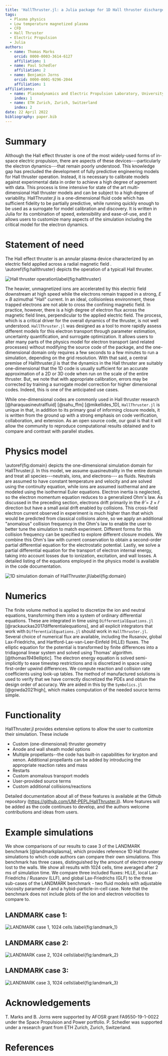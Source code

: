 ```yaml
---
title: 'HallThruster.jl: a Julia package for 1D Hall thruster discharge simulation'
tags:
  - Plasma physics
  - Low temperature magnetized plasma
  - CFD
  - Hall Thruster
  - Electric Propulsion
  - Julia
authors:
  - name: Thomas Marks
    orcid: 0000-0003-3614-6127
    affiliation: 1
  - name: Paul Schedler
    affiliation: 2
  - name: Benjamin Jorns
    orcid: 0000-0001-9296-2044
    affiliation: 1
affiliations:
  - name: Plasmadynamics and Electric Propulsion Laboratory, University of Michigan, Ann Arbor, USA
    index: 1
  - name: ETH Zurich, Zurich, Switzerland
    index: 2
date: 22 April 2022
bibliography: paper.bib
---
```


# Summary

Although the Hall effect thruster is  one of the most widely-used forms of in-space electric propulsion, there are aspects of these devices---particularly the electron dynamics---that remain poorly understood.   This knowledge gap has precluded the development of fully predictive engineering models for Hall thruster operation.   Instead, it is  necessary to calibrate models against experimental data in order to achieve a high degree of agreement with data.   This process is  time intensive for state of the art multi-dimensional Hall thruster models and can be subject to a high degree of variability.  HallThruster.jl is a one-dimensional fluid code which has sufficient fidelity to be partially predictive, while running quickly enough to be used as a surrogate for model calibration and discovery. It is written in Julia for its combination of speed, extensibility and ease-of-use, and it allows users to customize many aspects of the simulation including the critical model for the electron dynamics.

# Statement of need

The Hall effect thruster is an  annular plasma device characterized by an electric field  applied across a radial magnetic field . \autoref{fig:hallthruster} depicts the operation of a typicall Hall thruster.

![Hall thruster operation\label{fig:hallthruster}](hallthruster.png)

The heavier, unmagnetized ions are accelerated by this electric field downstream at high speed while the electrons remain trapped in a strong, $E\times B$  azimuthal "Hall" current.  In an ideal, collisionless environment, these trapped electrons are not able to cross the confining magnetic field.  In practice, however, there is a high degree of electron flux across the magnetic field lines, perpendicular to the applied electric field. The process, which is a critical driver for the overall dynamics of the thruster, is not well understood. `HallThruster.jl` was designed as a tool to more rapidly assess different  models for this electron transport through parameter estimation, uncertainty quantification, and surrogate optimization.   It allows users to alter many parts of the physics model for electron transport (and related processes) without modifying the source code of the package, and the one-dimensional domain only requires a few seconds to a few minutes to run a simulation, depending on the grid resolution. With that said, a central premise of Hallthruster.jl is that the dynamics in the Hall thruster are suitably one-dimensional that the 1D code is usually sufficient for an accurate approximation of a 2D or 3D code when run on the scale of the entire thruster.  But, we note that with appropriate calibration, errors may be corrected by training a surrogate model correction for higher dimensional codes.  Indeed, this is one of the anticipated use cases. 

While one-dimensional codes are commonly used in Hall thruster research [@haraquasineutralfluid] [@sahu_ffm] [@mikellides_1D],  `HallThruster.jl` is unique in that, in addition to its primary goal of informing closure models, it is written from the ground up with a strong emphasis on code verification, collaboration, and extension.  As an open source code, our goal is that it will allow the community to reproduce computational results obtained and to compare and contrast with parallel  studies.

# Physics model

\autoref{fig:domain} depicts the one-dimensional simulation domain for HallThruster.jl.  In this model, we assume quasineutrality in the entire domain and treat all species---neutrals, ions, and electrons--- as fluids.  Neutrals are assumed to have constant temperature and velocity and are solved using the continuity equation, while ions are assumed isothermal and are modeled using the isothermal Euler equations. Electron inertia is neglected, so the electron momentum equation reduces to a generalized Ohm's law.  As discussed in the preceding section, electrons drift primarily in the $\hat{\theta} = \hat{z} \times \hat{r}$ direction but have a small axial drift enabled by collisions. This cross-field electron current observed in experiment is much higher than that which would be predicted from classical collisions alone, so we apply an additional "anomalous" collision frequency in the Ohm's law to enable the user to better tune the simulation to match experiment.  Different forms for this collision frequency can be specified to explore different closure models. We  combine this Ohm's law with current conservation to obtain a second-order partial differential equation for the electrostatic potential. Lastly, we solve a partial differential equation for the transport of electron internal energy, taking into account losses due to ionization, excitation, and wall losses. A detailed listing of the equations employed in the physics model is available in the code documentation. 

![1D simulation domain of HallThruster.jl\label{fig:domain}](domain.png)


# Numerics

The finite volume method is applied to discretize the ion and neutral equations, transforming them into a system of ordinary differential equations. These are integrated in time using `DifferentialEquations.jl` [@rackauckas2017differentialequations], and all explicit integrators that work with `DifferentialEquations.jl` should work in `HallThruster.jl`. Several choice of numerical flux are available, including the Rusanov, global Lax-Friedrichs, and Hartford-Lax-van-Leer-Einfeld (HLLE) fluxes.  The elliptic equation for the potential is transformed by finite differences into a tridiagonal linear system and solved using Thomas' algorithm.[@thomas1949elliptic]. The electron energy equation is solved semi-implicitly to ease timestep restrictions and is discretized in space using first-order upwind differences. We compute reaction and collision rate coefficients using look-up tables. The method of manufactured solutions is used to verify that we have correctly discretized the PDEs and obtain the design order of accuracy. We are aided in this by the `Symbolics.jl` [@gowda2021high], which makes computation of the needed source terms simple.

# Functionality

HallThruster.jl provides extensive options to allow the user to customize their simulation. These include

- Custom (one-dimensional) thruster geometry
- Anode and wall sheath model options
- Multiple propellants--the code has built-in capabilities for krypton and xenon.  Additional propellants can be added by introducing the appropriate reaction rates and mass
- Restarts
- Custom anomalous transport models
- User-provided source terms
- Custom additional collisions/reactions

Detailed documentation about all of these features is available at the Github repository (https://github.com/UM-PEPL/HallThruster.jl). More features will  be added as the code continues to develop, and the authors welcome contributions and ideas from users.

# Example simulations

We show comparisons of our results to case 3 of the LANDMARK benchmark [@landmarkplasma], which provides reference 1D Hall thruster simulations to which code authors can compare their own simulations. This benchmark has three cases, distinguished by the amount of electron energy lost to the walls. We show all results with 1024 cells, time averaged after 2 ms of simulation time. We compare three included fluxes: HLLE, local Lax-Friedrichs / Rusanov (LLF), and global Lax-Friedrichs (GLF) to the three sub-cases of the LANDMARK benchmark - two fluid models with adjustable viscosity parameter $\delta$ and a hybid-particle-in-cell case. Note that the benchmark does not include plots of the ion and electron velocities to compare to.

## LANDMARK case 1:

![LANDMARK case 1, 1024 cells.\label{fig:landmark_1}](landmark_1.png)

## LANDMARK case 2:

![LANDMARK case 2, 1024 cells\label{fig:landmark_2}](landmark_2.png)

## LANDMARK case 3:

![LANDMARK case 3, 1024 cells\label{fig:landmark_3}](landmark_3.png)

# Acknowledgements

T. Marks and B. Jorns were supported by  AFOSR grant FA9550-19-1-0022 under the Space Propulsion and Power portfolio.   P. Schedler was supported under a research grant from ETH Zurich, Zurich, Switzerland.

# References

